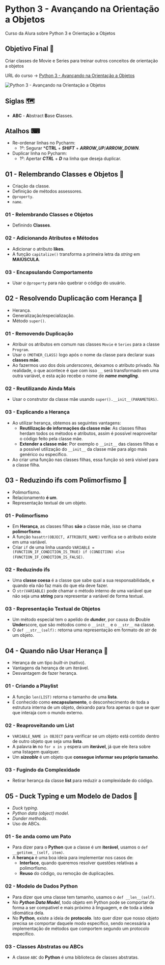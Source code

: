 # Python 3 - Avançando na Orientação a Objetos

Curso da Alura sobre Python 3 e Orientação a Objetos

## Objetivo Final &#x1F3AF;

Criar classes de Movie e Series para treinar outros conceitos de orientação a objetos

URL do curso -> [Python 3 - Avançando na Orientação a Objetos](https://cursos.alura.com.br/course/python-3-avancando-orientacao-objetos)

![Python 3 - Avançando na Orientação a Objetos](https://www.alura.com.br/assets/api/share/curso-python-3-avancando-orientacao-objetos.png)

## Siglas &#x1F5FA;
* **ABC** - **A**bstract **B**ase **C**lasses.

## Atalhos &#x2328;
* Re-ordenar linhas no Pycharm:
    * 1º: Segurar ***CTRL** + ***SHIFT*** + ***ARROW_UP***/***ARROW_DOWN***.
* Duplicar linha no Pycharm:
    * 1º: Apertar ***CTRL*** + ***D*** na linha que deseja duplicar.

## 01 - Relembrando Classes e Objetos &#x1F516;
* Criação da classe.
* Definição de métodos assessores.
* `@property`.
* `name`.

### 01 - Relembrando Classes e Objetos
* Definindo **Classes**.

### 02 - Adicionando Atributos e Métodos
* Adicionar o atributo **likes**.
* A função `capitalize()` transforma a primeira letra da *string* em **MAIÚSCULA**.

### 03 - Encapsulando Comportamento
* Usar o `@property` para não quebrar o código do usuário.

## 02 - Resolvendo Duplicação com Herança &#x1F516;
* Herança.
* Generalização/especialização.
* Método `super()`.

### 01 - Removendo Duplicação
* Atribuir os atributos em comum nas classes `Movie` e `Series` para a classe `Program`.
* Usar o `(MOTHER_CLASS)` logo após o nome da classe para declarar suas **classes mãe**.
* Ao fazermos uso dos dois *underscores*, deixamos o atributo privado. Na realidade, o que acontece é que com isso `__` será transformado em uma outra variável, e esta ação recebe o nome de ***name mangling***.

### 02 - Reutilizando Ainda Mais
* Usar o construtor da classe mãe usando `super().__init__(PARAMETERS)`.

### 03 - Explicando a Herança
* Ao utilizar herança, obtemos as seguintes vantagens:
    * **Reutilização de informações da classe mãe**: As classes filhas herdam todos os métodos e atributos, assim é possível reaproveitar o código feito pela classe mãe.
    * **Extender a classe mãe**: Por exemplo o `__init__` das classes filhas e a possível utilização do `__init__` da classe mãe para algo mais genérico ou específico.
* Ao criar uma função nas classes filhas, essa função só será visível para a classe filha.

## 03 - Reduzindo ifs com Polimorfismo &#x1F516;
* Polimorfismo.
* Relacionamento **é um**.
* Representação textual de um objeto.

### 01 - Polimorfismo
* Em **Herança**, as classes filhas **são** a classe mãe, isso se chama **polimorfismo**.
* A função `hasattr(OBJECT, ATTRIBUTE_NAME)` verifica se o atributo existe em uma variável.
* Criar `if` de uma linha usando `VARIABLE = (FUNCTION_IF_CONDITION_IS_TRUE) if (CONDITION) else (FUNCTION_IF_CONDITION_IS_FALSE)`.

### 02 - Reduzindo ifs
* Uma **classe coesa** é a classe que sabe qual a sua responsabilidade, e quando ela não faz mais do que ela deve fazer.
* O `str(VARIABLE)` pode chamar o método interno de uma variável que não seja uma **string** para representar a variável de forma textual.

### 03 - Representação Textual de Objetos
* Um método especial tem o apelido de ***dunder***, por causa do **D**ouble **Under**score, que são métodos como o `__init__` e o `__str__` na classe.
* O `def __str__(self):` retorna uma representação em formato de *str* de um objeto.

## 04 - Quando não Usar Herança &#x1F516;
* Herança de um tipo *built-in* (nativo).
* Vantagens da herança de um iterável.
* Desvantagem de fazer herança.

### 01 - Criando a Playlist
* A função `len(LIST)` retorna o tamanho de uma **lista**.
* É conhecido como **encapsulamento**, o desconhecimento de toda a estrutura interna de um objeto, deixando para fora apenas o que se quer que interaja com o mundo externo.

### 02 - Reaproveitando um List
* `VARIABLE_NAME in OBJECT` para verificar se um objeto está contido dentro de outro objeto que seja uma **lista**.
* A palavra **in** no `for x in y` espera um **iterável**, já que ele itera sobre uma listagem qualquer.
* Um ***sizeable*** é um objeto que **consegue informar seu próprio tamanho**.

### 03 - Fugindo da Complexidade
* Retirar herança da classe **list** para reduzir a complexidade do código.

## 05 - Duck Typing e um Modelo de Dados &#x1F516;
* *Duck typing*.
* *Python data (object) model*.
* *Dunder methods*.
* Uso de ABCs.

### 01 - Se anda como um Pato
* Para dizer para o **Python** que a classe é um **iterável**, usamos o `def __getitem__(self, item)`.
* A **herança** é uma boa ideia para implementar nos casos de:
    * **Interface**, quando queremos resolver questões relativas a polimorfismo.
    * **Reuso** do código, ou remoção de duplicações.

### 02 - Modelo de Dados Python
* Para dizer que uma classe tem tamanho, usamos o `def __len__(self)`.
* No ***Python Data Model***, todo objeto em Python pode se comportar de forma a ser compatível e mais próximo à linguagem, e de toda a ideia idiomática dela.
* No **Python**, existe a ideia de **protocolo**. Isto quer dizer que nosso objeto precisa se comportar daquele modo específico, sendo necessária a implementação de métodos que comportem segundo um protocolo específico.

### 03 - Classes Abstratas ou ABCs
* A classe `ABC` do **Python** é uma biblioteca de classes abstratas.